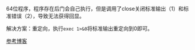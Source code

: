 64位程序，程序存在后门会自己执行，但是调用了close关闭标准输出（1）和标准错误（2），导致无法获得回显。

解决方案：重定向，执行`exec 1>&0`将标准输出重定向到0即可。

[参考博客](https://www.cnblogs.com/chuj/p/14232142.html)
